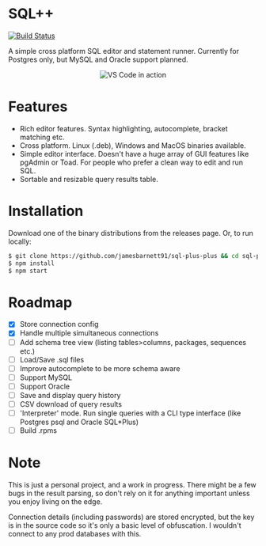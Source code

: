 # SQL++
[![Build Status](https://travis-ci.org/jamesbarnett91/sql-plus-plus.svg?branch=master)](https://travis-ci.org/jamesbarnett91/sql-plus-plus)

A simple cross platform SQL editor and statement runner.
Currently for Postgres only, but MySQL and Oracle support planned.

<p align="center">
  <img alt="VS Code in action" src="https://james-barnett.net/files/spp/screenshots/app2.png">
</p>

# Features
- Rich editor features. Syntax highlighting, autocomplete, bracket matching etc.
- Cross platform. Linux (.deb), Windows and MacOS binaries available.
- Simple editor interface. Doesn't have a huge array of GUI features like pgAdmin or Toad. For people who prefer a clean way to edit and run SQL.
- Sortable and resizable query results table.

# Installation
Download one of the binary distributions from the releases page.
Or, to run locally:
```sh
$ git clone https://github.com/jamesbarnett91/sql-plus-plus && cd sql-plus-plus
$ npm install
$ npm start
```

# Roadmap
- [x] Store connection config
- [x] Handle multiple simultaneous connections
- [ ] Add schema tree view (listing tables>columns, packages, sequences etc.)
- [ ] Load/Save .sql files
- [ ] Improve autocomplete to be more schema aware
- [ ] Support MySQL
- [ ] Support Oracle
- [ ] Save and display query history
- [ ] CSV download of query results
- [ ] 'Interpreter' mode. Run single queries with a CLI type interface (like Postgres psql and Oracle SQL*Plus)
- [ ] Build .rpms

# Note
This is just a personal project, and a work in progress. There might be a few bugs in the result parsing, so don't rely on it for anything important unless you enjoy living on the edge.

Connection details (including passwords) are stored encrypted, but the key is in the source code so it's only a basic level of obfuscation. I wouldn't connect to any prod databases with this.